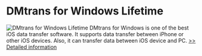 # DMtrans for Windows Lifetime
![DMtrans for Windows Lifetime](https://mycommerce.akamaized.net/api/pimages/P300993513/BIG/300993513.PNG)
DMtrans for Windows is one of the best iOS data transfer software. It supports data transfer between iPhone or other iOS devices. Also, it can transfer data between iOS device and PC.
[>> Detailed information](https://secure.shareit.com/shareit/product.html?productid=300993513&affiliateid=200057808)